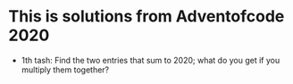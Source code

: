 # This is solutions from Adventofcode 2020

- 1th tash: Find the two entries that sum to 2020; what do you get if you multiply them together?

